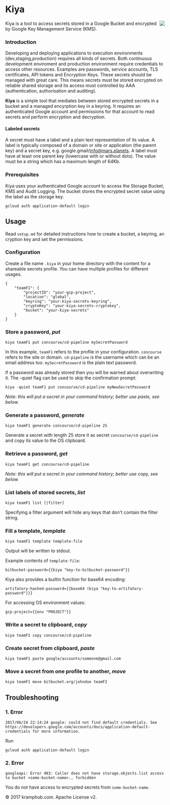 # Kiya #

<img align="right" src="kea.jpg">

Kiya is a tool to access secrets stored in a Google Bucket and encrypted by Google Key Management Service (KMS).


### Introduction
Developing and deploying applications to execution environments (dev,staging,production) requires all kinds of secrets.
Both continuous development enviroment and production environment require credentials to access other resources.
Examples are passwords, service accounts, TLS certificates, API tokens and Encryption Keys. 
These secrets should be managed with great care.
This means secrets must be stored encrypted on reliable shared storage and its access must controlled by AAA (authentication, authorisation and auditing).

**Kiya** is a simple tool that mediates between stored encrypted secrets in a bucket and a managed encyrption key in a keyring. It requires an authenticated Google account and permissions for that account to read secrets and perform encryption and decryption.

#### Labeled secrets
A secret must have a label and a plain text representation of its value.
A label is typically composed of a domain or site or application (the parent key) and a secret key, e.g. google.gmail/info@mars.planets.
A label must have at least one parent key (lowercase with or without dots).
The value must be a string which has a maximum length of 64Kb.

### Prerequisites
Kiya uses your authenticated Google account to access the Storage Bucket, KMS and Audit Logging.
The bucket stores the encrypted secret value using the label as the storage key.

	gcloud auth application-default login
			
	
## Usage

Read `setup.md` for detailed instructions how to create a bucket, a keyring, an cryption key and set the permissions.

### Configuration

Create a file name `.kiya` in your home directory with the content for a shareable secrets profile. You can have multiple profiles for different usages.

	{
		"teamF1": {
			"projectID": "your-gcp-project",
			"location": "global",
			"keyring": "your-kiya-secrets-keyring",
			"cryptoKey": "your-kiya-secrets-cryptokey",
			"bucket": "your-kiya-secrets"
		}
	}

### Store a password, _put_

	kiya teamF1 put concourse/cd-pipeline mySecretPassword
	
In this example, `teamF1` refers to the profile in your configuration. `concourse` refers to the site or domain. `cd-pipeline` is the username which can be an email address too. `mySecretPassword` is the plain text password.

If a password was already stored then you will be warned about overwriting it.
The -quiet flag can be used to skip the confirmation prompt:

	kiya -quiet teamF1 put concourse/cd-pipeline myNewSecretPassword
	
_Note: this will put a secret in your command history; better use paste, see below._

### Generate a password, _generate_

	kiya teamF1 generate concourse/cd-pipeline 25

Generate a secret with length 25 store it as secret `concourse/cd-pipeline` and copy its value to the OS clipboard.

### Retrieve a password, _get_

	kiya teamF1 get concourse/cd-pipeline

_Note: this will put a secret in your command history; better use copy, see below._	

### List labels of stored secrets, _list_

	kiya teamF1 list [|filter]

Specifying a filter argument will hide any keys that don't contain the filter string.

### Fill a template, _template_

    kiya teamF1 template template-file

Output will be written to stdout.

Example contents of `template-file`:

    bitbucket-password={{kiya "key-to-bitbucket-password"}}
    
Kiya also provides a builtin function for base64 encoding:

    artifatory-hashed-password={{base64 (kiya "key-to-artifatory-password")}}

For accessing OS environment values:

    gcp-project={{env "PROJECT"}}

### Write a secret to clipboard, _copy_

    kiya teamF1 copy concourse/cd-pipeline

### Create secret from clipboard, _paste_

    kiya teamF1 paste google/accounts/someone@gmail.com

### Move a secret from one profile to another, _move_

    kiya teamF1 move bitbucket.org/johndoe teamF2

## Troubleshooting

### 1. Error

	2017/06/24 22:14:24 google: could not find default credentials. See https://developers.google.com/accounts/docs/application-default-credentials for more information.

Run

	gcloud auth application-default login

### 2. Error

	googleapi: Error 403: Caller does not have storage.objects.list access to bucket <some-bucket-name>., forbidden

You do not have access to encrypted secrets from `some-bucket-name`.

&copy; 2017 kramphub.com. Apache License v2.
